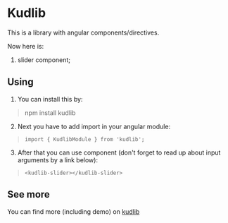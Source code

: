 # Kudlib

This is a library with angular components/directives.

Now here is:
1) slider component;

## Using

1) You can install this by:
> npm install kudlib

2) Next you have to add import in your angular module:
> `import { KudlibModule } from 'kudlib';`

3) After that you can use component (don't forget to read up about input arguments by a link below):
> `<kudlib-slider></kudlib-slider>`

## See more

You can find more (including demo) on [kudlib](https://github.com/kulagind/kudlib)
